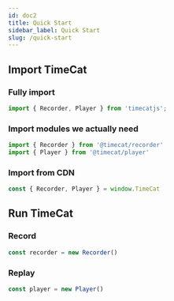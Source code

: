 ```yaml
---
id: doc2
title: Quick Start
sidebar_label: Quick Start
slug: /quick-start
---
```


## Import TimeCat

### Fully import
```ts
import { Recorder, Player } from 'timecatjs';
```

### Import modules we actually need

```ts
import { Recorder } from '@timecat/recorder'
import { Player } from '@timecat/player'
```

### Import from CDN
```ts
const { Recorder, Player } = window.TimeCat
```
## Run TimeCat

### Record

```ts
const recorder = new Recorder()
```
### Replay

```ts
const player = new Player()
```
